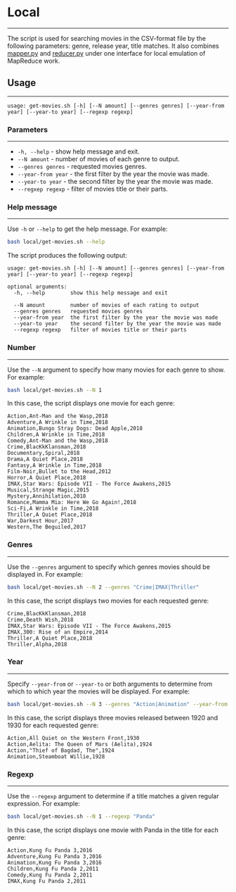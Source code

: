 # Local
---
The script is used for searching movies in the CSV-format file by the following parameters: genre, release year, title matches. It also combines [mapper.py](mapper.py) and [reducer.py](reducer.py) under one interface for local emulation of MapReduce work.

## Usage
---
```text
usage: get-movies.sh [-h] [--N amount] [--genres genres] [--year-from year] [--year-to year] [--regexp regexp]
```

### Parameters
---
- `-h, --help` - show help message and exit.
- `--N amount` - number of movies of each genre to output.
- `--genres genres` - requested movies genres.
- `--year-from year` - the first filter by the year the movie was made.
- `--year-to year` - the second filter by the year the movie was made.
- `--regxep regexp` - filter of movies title or their parts.

### Help message
---
Use `-h` or `--help` to get the help message. For example:
```bash
bash local/get-movies.sh --help
```

The script produces the following output:
```text
usage: get-movies.sh [-h] [--N amount] [--genres genres] [--year-from year] [--year-to year] [--regexp regexp]

optional arguments:
  -h, --help        show this help message and exit

  --N amount        number of movies of each rating to output
  --genres genres   requested movies genres
  --year-from year  the first filter by the year the movie was made
  --year-to year    the second filter by the year the movie was made
  --regexp regexp   filter of movies title or their parts
```

### Number
---
Use the `--N` argument to specify how many movies for each genre to show. For example:
```bash
bash local/get-movies.sh --N 1
```

In this case, the script displays one movie for each genre:
```text
Action,Ant-Man and the Wasp,2018
Adventure,A Wrinkle in Time,2018
Animation,Bungo Stray Dogs: Dead Apple,2018
Children,A Wrinkle in Time,2018
Comedy,Ant-Man and the Wasp,2018
Crime,BlacKkKlansman,2018
Documentary,Spiral,2018
Drama,A Quiet Place,2018
Fantasy,A Wrinkle in Time,2018
Film-Noir,Bullet to the Head,2012
Horror,A Quiet Place,2018
IMAX,Star Wars: Episode VII - The Force Awakens,2015
Musical,Strange Magic,2015
Mystery,Annihilation,2018
Romance,Mamma Mia: Here We Go Again!,2018
Sci-Fi,A Wrinkle in Time,2018
Thriller,A Quiet Place,2018
War,Darkest Hour,2017
Western,The Beguiled,2017
```

### Genres
---
Use the `--genres` argument to specify which genres movies should be displayed in. For example:
```bash
bash local/get-movies.sh --N 2 --genres "Crime|IMAX|Thriller"
```

In this case, the script displays two movies for each requested genre:
```text
Crime,BlacKkKlansman,2018
Crime,Death Wish,2018
IMAX,Star Wars: Episode VII - The Force Awakens,2015
IMAX,300: Rise of an Empire,2014
Thriller,A Quiet Place,2018
Thriller,Alpha,2018
```

### Year
---
Specify `--year-from` or `--year-to` or both arguments to determine from which to which year the movies will be displayed. For example:
```bash
bash local/get-movies.sh --N 3 --genres "Action|Animation" --year-from 1920 --year-to 1930
```

In this case, the script displays three movies released between 1920 and 1930 for each requested genre:
```text
Action,All Quiet on the Western Front,1930
Action,Aelita: The Queen of Mars (Aelita),1924
Action,"Thief of Bagdad, The",1924
Animation,Steamboat Willie,1928
```

### Regexp
---
Use the `--regexp` argument to determine if a title matches a given regular expression. For example:
```bash
bash local/get-movies.sh --N 1 --regexp "Panda"
```

In this case, the script displays one movie with Panda in the title for each genre:
```text
Action,Kung Fu Panda 3,2016
Adventure,Kung Fu Panda 3,2016
Animation,Kung Fu Panda 3,2016
Children,Kung Fu Panda 2,2011
Comedy,Kung Fu Panda 2,2011
IMAX,Kung Fu Panda 2,2011
```
